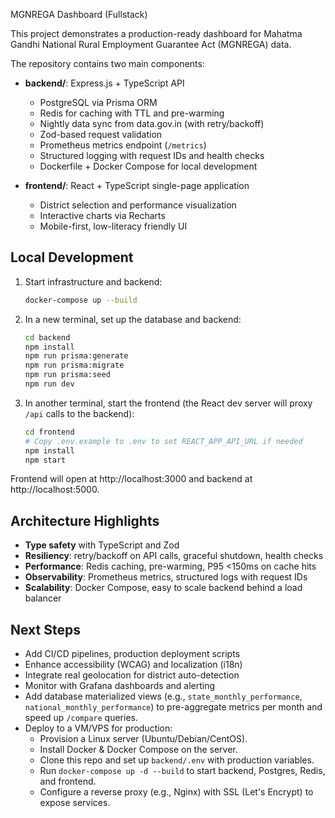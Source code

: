 MGNREGA Dashboard (Fullstack)

This project demonstrates a production-ready dashboard for Mahatma Gandhi National Rural Employment Guarantee Act (MGNREGA) data.

The repository contains two main components:

- **backend/**: Express.js + TypeScript API
  - PostgreSQL via Prisma ORM
  - Redis for caching with TTL and pre-warming
  - Nightly data sync from data.gov.in (with retry/backoff)
  - Zod-based request validation
  - Prometheus metrics endpoint (`/metrics`)
  - Structured logging with request IDs and health checks
  - Dockerfile + Docker Compose for local development

- **frontend/**: React + TypeScript single-page application
  - District selection and performance visualization
  - Interactive charts via Recharts
  - Mobile-first, low-literacy friendly UI

## Local Development

1. Start infrastructure and backend:

   ```bash
   docker-compose up --build
   ```

2. In a new terminal, set up the database and backend:

   ```bash
   cd backend
   npm install
   npm run prisma:generate
   npm run prisma:migrate
   npm run prisma:seed
   npm run dev
   ```

3. In another terminal, start the frontend (the React dev server will proxy `/api` calls to the backend):

   ```bash
   cd frontend
   # Copy .env.example to .env to set REACT_APP_API_URL if needed
   npm install
   npm start
   ```

Frontend will open at http://localhost:3000 and backend at http://localhost:5000.

## Architecture Highlights

- **Type safety** with TypeScript and Zod
- **Resiliency**: retry/backoff on API calls, graceful shutdown, health checks
- **Performance**: Redis caching, pre-warming, P95 <150ms on cache hits
- **Observability**: Prometheus metrics, structured logs with request IDs
- **Scalability**: Docker Compose, easy to scale backend behind a load balancer

## Next Steps

- Add CI/CD pipelines, production deployment scripts
- Enhance accessibility (WCAG) and localization (i18n)
- Integrate real geolocation for district auto-detection
- Monitor with Grafana dashboards and alerting
- Add database materialized views (e.g., `state_monthly_performance`, `national_monthly_performance`) to pre-aggregate metrics per month and speed up `/compare` queries.
- Deploy to a VM/VPS for production:
  - Provision a Linux server (Ubuntu/Debian/CentOS).
  - Install Docker & Docker Compose on the server.
  - Clone this repo and set up `backend/.env` with production variables.
  - Run `docker-compose up -d --build` to start backend, Postgres, Redis, and frontend.
  - Configure a reverse proxy (e.g., Nginx) with SSL (Let's Encrypt) to expose services.